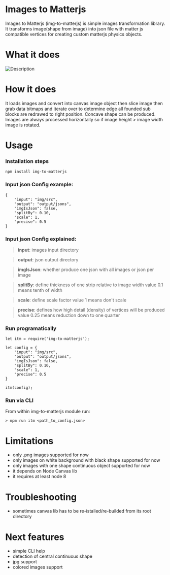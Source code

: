 # Images to Matterjs

Images to Matterjs (img-to-matterjs) is simple images transformation library. It transforms image(shape from image) into json file with matter js compatible vertices for creating custom matterjs physics objects.

# What it does
![Description](itm.gif)

# How it does
It loads images and convert into canvas image object then slice image then grab data bitmaps and iterate over to determine edge all founded sub blocks are redrawed to right position. Concave shape can be produced. Images are always processed horizontally so if image height > image width image is rotated. 


# Usage 
### Installation steps
```
npm install img-to-matterjs
```

### Input json Config example:
```
{
    "input": "img/src",
    "output": "output/jsons",
    "imgIsJson": false,
    "splitBy": 0.10,
    "scale": 1,
    "precise": 0.5
}
```
### Input json Config explained:
>**input**: images input directory

>**output**: json output directory

>**imgIsJson**: whether produce one json with all images or json per image

>**splitBy**: define thickness of one strip relative to image width value 0.1 means tenth of width

>**scale**: define scale factor value 1 means don't scale

>**precise**: defines how high detail (density) of vertices will be produced value 0.25 means reduction down to one quarter


### Run programatically 
```
let itm = require('img-to-matterjs');

let config = {
    "input": "img/src",
    "output": "output/jsons",
    "imgIsJson": false,
    "splitBy": 0.10,
    "scale": 1,
    "precise": 0.5
}

itm(config);
```
### Run via CLI

From within img-to-matterjs module run:
```
> npm run itm <path_to_config.json>
```


# Limitations
- only .png images supported for now
- only images on white background with black shape supported for now 
- only images with one shape continuous object supported for now
- it depends on Node Canvas lib
- it requires at least node 8 


# Troubleshooting
- sometimes canvas lib has to be re-istalled/re-builded from its root directory

# Next features                           
- simple CLI help
- detection of central continuous shape
- jpg support
- colored images support
                 

